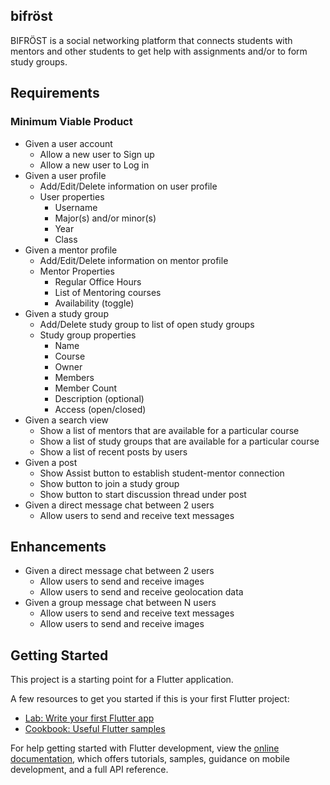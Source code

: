 ## bifröst

BIFRÖST is a social networking platform that connects students with mentors and
other students to get help with assignments and/or to form study groups.

## Requirements

### Minimum Viable Product
* Given a user account
  * Allow a new user to Sign up 
  * Allow a new user to Log in
* Given a user profile
  * Add/Edit/Delete information on user profile
  * User properties
    * Username
    * Major(s) and/or minor(s)
    * Year
    * Class
* Given a mentor profile
  * Add/Edit/Delete information on mentor profile  
  * Mentor Properties
    * Regular Office Hours
    * List of Mentoring courses
    * Availability (toggle)
* Given a study group
  * Add/Delete study group to list of open study groups
  * Study group properties
    * Name
    * Course
    * Owner
    * Members
    * Member Count
    * Description (optional)
    * Access (open/closed)
* Given a search view
  * Show a list of mentors that are available for a particular course
  * Show a list of study groups that are available for a particular course
  * Show a list of recent posts by users
* Given a post
  * Show Assist button to establish student-mentor connection
  * Show button to join a study group
  * Show button to start discussion thread under post
* Given a direct message chat between 2 users
  * Allow users to send and receive text messages

## Enhancements
* Given a direct message chat between 2 users
  * Allow users to send and receive images
  * Allow users to send and receive geolocation data
* Given a group message chat between N users
  * Allow users to send and receive text messages
  * Allow users to send and receive images

## Getting Started

This project is a starting point for a Flutter application.

A few resources to get you started if this is your first Flutter project:

- [Lab: Write your first Flutter app](https://docs.flutter.dev/get-started/codelab)
- [Cookbook: Useful Flutter samples](https://docs.flutter.dev/cookbook)

For help getting started with Flutter development, view the
[online documentation](https://docs.flutter.dev/), which offers tutorials,
samples, guidance on mobile development, and a full API reference.



